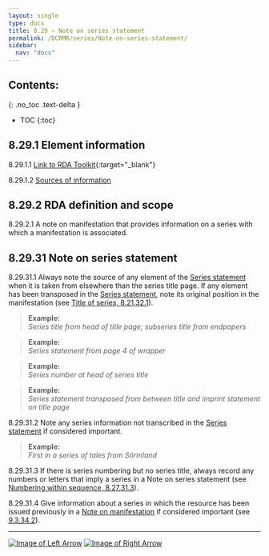 ```yaml
---
layout: single
type: docs
title: 8.29 — Note on series statement
permalink: /DCRMR/series/Note-on-series-statement/
sidebar:
  nav: "docs"
---
```


## Contents:
{: .no_toc .text-delta }

- TOC
{:toc}

## 8.29.1 Element information

<a name="8.29.1.1">8.29.1.1</a> [Link to RDA Toolkit](https://access.rdatoolkit.org/Content/Index?externalId=en-US_ala-ec428639-be29-3981-88e6-654cb35bbd9c){:target="_blank"}

<a name="8.29.1.2">8.29.1.2</a> [Sources of information](/DCRMR/additional-notes/#9011-sources-of-information)

## 8.29.2 RDA definition and scope

<a name="8.29.2.1">8.29.2.1</a> A note on manifestation that provides information on a series with which a manifestation is associated.

## 8.29.31 Note on series statement

<a name="8.29.31.1">8.29.31.1</a> Always note the source of any element of the [Series statement](/DCRMR/series/Series-statement/) when it is taken from elsewhere than the series title page. If any element has been transposed in the [Series statement](/DCRMR/series/Series-statement/), note its original position in the manifestation (see [Title of series, 8.21.32.1](/DCRMR/series/Title-of-series/#8.21.32.1)).

>**Example:**    
><CITE>Series title from head of title page; subseries title from endpapers</CITE>  

>**Example:**    
><CITE>Series statement from page 4 of wrapper</CITE>  

>**Example:**    
><CITE>Series number at head of series title</CITE>  

>**Example:**    
><CITE>Series statement transposed from between title and imprint statement on title page</CITE>  

<a name="8.29.31.2">8.29.31.2</a> Note any series information not transcribed in the [Series statement](/DCRMR/series/Series-statement/) if considered important.  

>**Example:**    
><CITE>First in a series of tales from Sörmland</CITE>  

<a name="8.29.31.3">8.29.31.3</a> If there is series numbering but no series title, always record any numbers or letters that imply a series in a Note on series statement (see [Numbering within sequence, 8.27.31.3](/DCRMR/series/Numbering-within-sequence/#8.27.31.3)).

<a name="8.29.31.4">8.29.31.4</a> Give information about a series in which the resource has been issued previously in a [Note on manifestation](/DCRMR/additional-notes/Note-on-manifestation/) if considered important (see [9.3.34.2](/DCRMR/additional-notes/Note-on-manifestation/#9.3.34.2)).

---

[![Image of Left Arrow](https://rbms-bsc.github.io/DCRMR/assets/pictures/navigation/Arrow_Left.png "8.27 — Numbering within sequence")](/DCRMR/series/Numbering-within-sequence/) [![Image of Right Arrow](https://rbms-bsc.github.io/DCRMR/assets/pictures/navigation/Arrow_Right.png "9 — Additional notes")](/DCRMR/additional-notes/)
